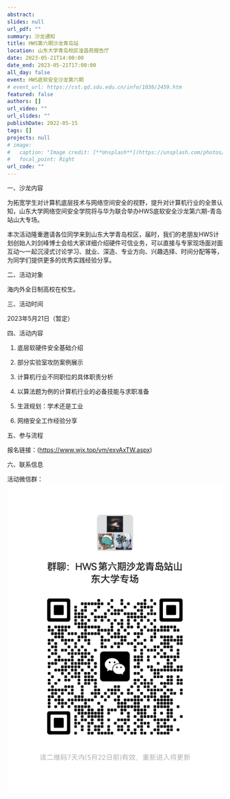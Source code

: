 ```yaml
---
abstract: 
slides: null
url_pdf: ""
summary: 沙龙通知
title: HWS第六期沙龙青岛站
location: 山东大学青岛校区淦昌苑报告厅
date: 2023-05-21T14:00:00
date_end: 2023-05-21T17:00:00
all_day: false
event: HWS底软安全沙龙第六期
# event_url: https://cst.qd.sdu.edu.cn/info/1038/2459.htm
featured: false
authors: []
url_video: ""
url_slides: ""
publishDate: 2022-05-15
tags: []
projects: null
# image:
#   caption: "Image credit: [**Unsplash**](https://unsplash.com/photos/bzdhc5b3Bxs)"
#   focal_point: Right
url_code: ""
---
```



<!-- ![](海报.jpg) -->

一、沙龙内容

为拓宽学生对计算机底层技术与网络空间安全的视野，提升对计算机行业的全景认知，山东大学网络空间安全学院将与华为联合举办HWS底软安全沙龙第六期-青岛站山大专场。

本次活动隆重邀请各位同学来到山东大学青岛校区，届时，我们的老朋友HWS计划创始人刘剑峰博士会给大家详细介绍硬件可信业务，可以直接与专家现场面对面互动～一起沉浸式讨论学习、就业、深造、专业方向、兴趣选择、时间分配等等，为同学们提供更多的优秀实践经验分享。

二、活动对象

海内外全日制高校在校生。

三、活动时间

2023年5月21日（暂定）

四、活动内容

1. 底层软硬件安全基础介绍

2. 部分实验室攻防案例展示

3. 计算机行业不同职位的具体职责分析

4. 以算法题为例的计算机行业的必备技能与求职准备

5. 生涯规划：学术还是工业

6. 网络安全工作经验分享


五、参与流程

报名链接：(https://www.wjx.top/vm/exvAxTW.aspx)


六、联系信息

活动微信群：
    ![](wx.png)